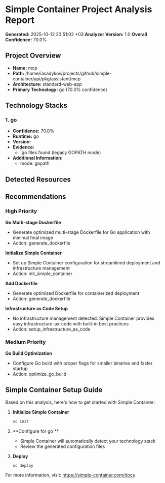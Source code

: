 # Simple Container Project Analysis Report

**Generated:** 2025-10-12 23:51:02 +03
**Analyzer Version:** 1.0
**Overall Confidence:** 70.0%

## Project Overview

- **Name:** mcp
- **Path:** /home/iasadykov/projects/github/simple-container/api/pkg/assistant/mcp
- **Architecture:** standard-web-app
- **Primary Technology:** go  (70.0% confidence)

## Technology Stacks

### 1. go 

- **Confidence:** 70.0%
- **Runtime:** go
- **Version:** 
- **Evidence:**
  - .go files found (legacy GOPATH mode)
- **Additional Information:**
  - mode: gopath

## Detected Resources

## Recommendations

### High Priority

**Go Multi-stage Dockerfile**
- Generate optimized multi-stage Dockerfile for Go application with minimal final image
- Action: generate_dockerfile

**Initialize Simple Container**
- Set up Simple Container configuration for streamlined deployment and infrastructure management
- Action: init_simple_container

**Add Dockerfile**
- Generate optimized Dockerfile for containerized deployment
- Action: generate_dockerfile

**Infrastructure as Code Setup**
- No infrastructure management detected. Simple Container provides easy infrastructure-as-code with built-in best practices
- Action: setup_infrastructure_as_code

### Medium Priority

**Go Build Optimization**
- Configure Go build with proper flags for smaller binaries and faster startup
- Action: optimize_go_build

## Simple Container Setup Guide

Based on this analysis, here's how to get started with Simple Container:

1. **Initialize Simple Container**
   ```bash
   sc init
   ```

2. **Configure for go **
   - Simple Container will automatically detect your technology stack
   - Review the generated configuration files

3. **Deploy**
   ```bash
   sc deploy
   ```

For more information, visit: https://simple-container.com/docs
